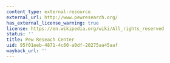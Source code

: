 ```yaml
---
content_type: external-resource
external_url: http://www.pewresearch.org/
has_external_license_warning: true
license: https://en.wikipedia.org/wiki/All_rights_reserved
status: ''
title: Pew Reseach Center
uid: 95f01eeb-4871-4c60-a0df-20275aa45aaf
wayback_url: ''
---
```

